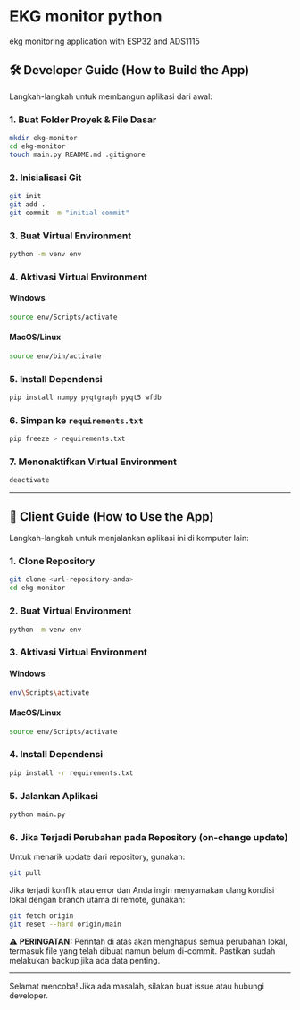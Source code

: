 # EKG monitor python

ekg monitoring application with ESP32 and ADS1115

## 🛠️ Developer Guide (How to Build the App)

Langkah-langkah untuk membangun aplikasi dari awal:

### 1. Buat Folder Proyek & File Dasar

```bash
mkdir ekg-monitor
cd ekg-monitor
touch main.py README.md .gitignore
```

### 2. Inisialisasi Git

```bash
git init
git add .
git commit -m "initial commit"
```

### 3. Buat Virtual Environment

```bash
python -m venv env
```

### 4. Aktivasi Virtual Environment

#### Windows

```bash
source env/Scripts/activate
```

#### MacOS/Linux

```bash
source env/bin/activate
```

### 5. Install Dependensi

```bash
pip install numpy pyqtgraph pyqt5 wfdb
```

### 6. Simpan ke `requirements.txt`

```bash
pip freeze > requirements.txt
```

### 7. Menonaktifkan Virtual Environment

```bash
deactivate
```

---

## 🚀 Client Guide (How to Use the App)

Langkah-langkah untuk menjalankan aplikasi ini di komputer lain:

### 1. Clone Repository

```bash
git clone <url-repository-anda>
cd ekg-monitor
```

### 2. Buat Virtual Environment

```bash
python -m venv env
```

### 3. Aktivasi Virtual Environment

#### Windows

```bash
env\Scripts\activate
```

#### MacOS/Linux

```bash
source env/Scripts/activate
```

### 4. Install Dependensi

```bash
pip install -r requirements.txt
```

### 5. Jalankan Aplikasi

```bash
python main.py
```

### 6. Jika Terjadi Perubahan pada Repository (on-change update)

Untuk menarik update dari repository, gunakan:

```bash
git pull
```

Jika terjadi konflik atau error dan Anda ingin menyamakan ulang kondisi lokal dengan branch utama di remote, gunakan:

```bash
git fetch origin
git reset --hard origin/main
```

⚠️ **PERINGATAN:** Perintah di atas akan menghapus semua perubahan lokal, termasuk file yang telah dibuat namun belum di-commit. Pastikan sudah melakukan backup jika ada data penting.

---

Selamat mencoba! Jika ada masalah, silakan buat issue atau hubungi developer.
